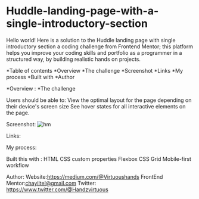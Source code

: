 # Huddle-landing-page-with-a-single-introductory-section
Hello world! Here is a solution to the Huddle landing page with single introductory section a coding  challenge from Frontend Mentor; this platform helps you improve your coding skills and portfolio as a programmer in a structured way, by building realistic hands on projects.

*Table of contents
*Overview
*The challenge
*Screenshot
*Links
*My process
*Built with
*Author


*Overview
:
*The challenge

Users should be able to:
View the optimal layout for the page depending on their device's screen size
See hover states for all interactive elements on the page.

Screenshot:
![hm](https://user-images.githubusercontent.com/51507155/121787465-10bd5380-cbbe-11eb-82f7-9d97eb2a2058.PNG)




Links:



My process:

Built this with
:
HTML
CSS custom properties
Flexbox
CSS Grid
Mobile-first workflow

Author:
Website:https://medium.com/@Virtuoushands
FrontEnd Mentor:chayiltel@gmail.com
Twitter: https://www.twitter.com/@Handzvirtuous
